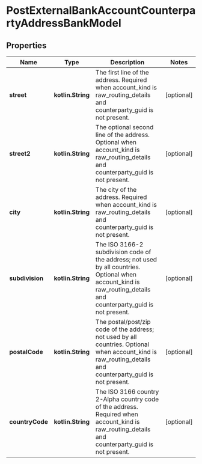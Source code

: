 
# PostExternalBankAccountCounterpartyAddressBankModel

## Properties
Name | Type | Description | Notes
------------ | ------------- | ------------- | -------------
**street** | **kotlin.String** | The first line of the address. Required when account_kind is raw_routing_details and counterparty_guid is not present. |  [optional]
**street2** | **kotlin.String** | The optional second line of the address. Optional when account_kind is raw_routing_details and counterparty_guid is not present. |  [optional]
**city** | **kotlin.String** | The city of the address. Required when account_kind is raw_routing_details and counterparty_guid is not present. |  [optional]
**subdivision** | **kotlin.String** | The ISO 3166-2 subdivision code of the address; not used by all countries. Optional when account_kind is raw_routing_details and counterparty_guid is not present. |  [optional]
**postalCode** | **kotlin.String** | The postal/post/zip code of the address; not used by all countries. Optional when account_kind is raw_routing_details and counterparty_guid is not present. |  [optional]
**countryCode** | **kotlin.String** | The ISO 3166 country 2-Alpha country code of the address. Required when account_kind is raw_routing_details and counterparty_guid is not present. |  [optional]



